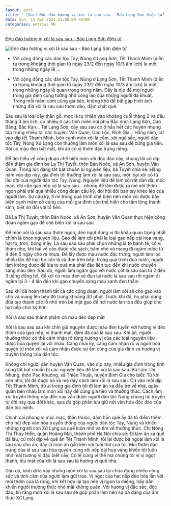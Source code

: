 ```yaml
---
layout: post
title: " [Xoi] Độc đáo hương vị xôi lá sau sau - Báo Lạng Sơn điện tử"
date: Sun, 14 Apr 2024 21:00:00 +0700
categories: entries VN
---
```

[Độc đáo hương vị xôi lá sau sau - Báo Lạng Sơn điện tử](https://baolangson.vn/doc-dao-huong-vi-xoi-la-sau-sau-5005576.html)

![Độc đáo hương vị xôi lá sau sau - Báo Lạng Sơn điện tử](https://mediabls.mediatech.vn/upload/image/202404/thumbnail/451692_451691_451690_bf8a7f0f03bf69751bb6b6e0a3cc9f8d_15332914_15335314.jpg)

- Với cộng đồng các dân tộc Tày, Nùng ở Lạng Sơn, Tết Thanh Minh (diễn ra trong khoảng thời gian từ ngày 23/2 đến ngày 10/3 âm lịch) là một trong những ngày lễ ...

- Với cộng đồng các dân tộc Tày, Nùng ở Lạng Sơn, Tết Thanh Minh (diễn ra trong khoảng thời gian từ ngày 23/2 đến ngày 10/3 âm lịch) là một trong những ngày lễ quan trọng trong năm. Đây là dịp để mọi người trong gia đình cùng tưởng nhớ công lao của những người đã khuất. Trong mỗi mâm cơm cúng gia tiên, không khó để bắt gặp hình ảnh những đĩa xôi lá sau sau thơm dẻo, đậm chất quê.

Sau sau là loại cây thân gỗ, mọc lá tự nhiên vào khoảng cuối tháng 2 và đầu tháng 3 âm lịch, có nhiều ở các tỉnh miền núi phía Bắc như: Lạng Sơn, Cao Bằng, Bắc Kạn... Tại Lạng Sơn, cây sau sau có ở hầu hết các huyện nhưng tập trung nhiều tại các huyện: Văn Quan, Cao Lộc, Bình Gia... Hằng năm, cứ vào dịp tết Thanh Minh, bên cạnh món xôi lá cẩm, xôi ngũ sắc, người dân tộc Tày, Nùng Xứ Lạng còn thường làm món xôi lá sau sau để cúng gia tiên. Xôi có màu đen bắt mắt, khi ăn có vị thơm đặc trưng riêng.

Để tìm hiểu về công đoạn chế biến món xôi độc đáo này, chúng tôi có dịp đến thăm gia đình bà La Thị Tuyết, thôn Bản Noóc, xã An Sơn, huyện Văn Quan. Trong lúc đang tất bật chuẩn bị nguyên liệu, bà Tuyết chia sẻ: Hằng năm vào dịp này, gia đình tôi thường làm xôi lá sau sau, một loại xôi có từ lâu đời của người dân tộc Tày, Nùng. Nguyên liệu để làm xôi rất dân dã, mộc mạc, chỉ cần gạo nếp và lá sau sau… nhưng để làm được ra mẻ xôi thơm ngon phải trải qua nhiều công đoạn cầu kỳ, đòi hỏi đôi bàn tay khéo léo của người làm. Sự cầu kỳ, tỉ mỉ trong quá trình chế biến nên món xôi được bày biện cạnh mâm cỗ cúng của mỗi gia đình còn thể hiện cho tấm lòng thành kính, biết ơn đối với tổ tiên.

Bà La Thị Tuyết, thôn Bản Noóc, xã An Sơn, huyện Văn Quan thực hiện công đoạn ngâm gạo để chế biến xôi lá sau sau

Để món xôi lá sau sau thơm ngon, dẻo ngọt đúng vị thì khâu quan trọng nhất chính là chọn nguyên liệu. Gạo để làm xôi phải là loại gạo nếp cái hoa vàng, hạt to, tròn, bóng mẩy. Lá sau sau sau phải chọn những lá to bánh tẻ, có vị thơm nhẹ, khi hái về cần được rửa sạch, băm nhỏ và mang đi ngâm nước từ 4 đến 5 ngày cho ra nhựa. Để lấy được màu nước đặc trưng, người làm lọc nhiều lần để loại bỏ cặn lá và đun trên bếp, trong quá trình đun nước, người làm không được để lửa to quá mà phải đảo liên tục đến khi nước chuyển sang màu đen. Sau đó, người làm ngâm gạo với nước cốt lá sau sau từ 2 đến 3 tiếng đồng hồ, để xôi có màu đen sẽ đun lại nước lá sau sau rồi ngâm đi ngâm lại 3 - 4 lần đến khi gạo chuyển sang màu xanh đen thẫm.

Sau khi đã hoàn thành tất cả các công đoạn, người làm xôi sẽ cho gạo vào chõ và mang lên bếp đồ trong khoảng 30 phút. Trước khi đồ, họ phải dùng đũa tạo thành các lỗ nhỏ trên bề mặt gạo để hơi nước lan tỏa đều giúp cho hạt nếp chín kỹ hơn.

Xôi lá sau sau thành phẩm có màu đen đẹp mắt

Xôi lá sau sau sau khi chín giữ nguyên được màu đen tuyền với hương vị dẻo thơm của gạo nếp, vị thanh mát, đậm đà của lá sau sau. Khi ăn, người thưởng thức có thể cảm nhận rõ từng hương vị của các loại nguyên liệu được hòa quyện lại với nhau. Càng nhai kỹ, càng cảm nhận rõ vị ngon hòa quyện từ món xôi và cảm nhận được sự ấm cúng của gia đình và hương vị truyền thống của dân tộc.

Không chỉ người dân huyện Văn Quan, vào dịp này, nhiều gia đình trong tỉnh cũng tất bật chuẩn bị các nguyên liệu để làm xôi lá sau sau. Bà Lâm Thị Nhung, thôn Pác Khuông, xã Thiện Thuật, huyện Bình Gia cho biết: Từ khi còn nhỏ, tôi đã được bà và mẹ dạy cách làm xôi lá sau sau. Cứ vào mỗi dịp Tết Thanh Minh, dù ai trong gia đình tôi đi làm ăn xa đều trở về nhà, quây quần bên nhau làm món xôi này để cúng gia tiên và thưởng thức. Cách làm xôi truyền thống này đến nay vẫn được người dân tộc Nùng chúng tôi truyền từ đời này qua đời khác, qua đó góp phần lưu giữ nét văn hóa độc đáo của dân tộc mình.

Chính cái phong vị mộc mạc, thân thuộc, đậm hồn quê ấy đã tô điểm thêm cho nét đẹp văn hóa truyền thống của người dân tộc Tày, Nùng và khiến những người con Xứ Lạng xa quê luôn nhớ và tìm về thưởng thức. Chị Nông Thị Thúy Hiển, quận Hoàng Mai, thành phố Hà Nội chia sẻ: Đi làm ăn xa quê đã lâu, cứ mỗi dịp về quê ăn Tết Thanh Minh, tôi lại được bà ngoại làm xôi lá sau sau cho ăn, đây là món ăn gắn liền với tuổi thơ của tôi. Mùi thơm đặc trưng của lá sau sau hòa quyện cùng xôi nếp cái hoa vàng khiến tôi luôn nhớ mãi hương vị đặc biệt này. Có lẽ cũng vì thế mà chúng tôi ví vị ngọt thanh, dịu mát của xôi lá sau sau là hương vị quê nhà.

Dân dã, bình dị là vậy nhưng món xôi lá sau sau lại chứa đựng nhiều công sức và tình cảm của người làm gửi trao. Vị ngọt của hạt nếp dẻo hòa lẫn với mùi thơm của lá rừng, khi kết hợp lại tạo nên vị ngon lạ miệng, hấp dẫn khiến người thưởng thức nhớ mãi không quên. Với hương vị đặc sắc, độc đáo, tin rằng món xôi lá sau sau sẽ góp phần làm nên sự đa dạng của ẩm thực Xứ Lạng.

